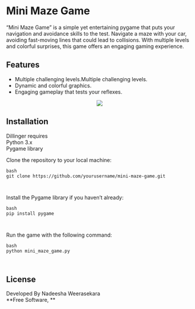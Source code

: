 <h1 class="code-line" data-line-start=0 data-line-end=1 ><a id="Mini_Maze_Game_0"></a>Mini Maze Game</h1>
<p class="has-line-data" data-line-start="3" data-line-end="4">“Mini Maze Game” is a simple yet entertaining pygame that puts your navigation and avoidance skills to the test. Navigate a maze with your car, avoiding fast-moving lines that could lead to collisions. With multiple levels and colorful surprises, this game offers an engaging gaming experience.</p>
<h2 class="code-line" data-line-start=5 data-line-end=6 ><a id="Features_5"></a>Features</h2>
<ul>
<li class="has-line-data" data-line-start="7" data-line-end="8">Multiple challenging levels.Multiple challenging levels.</li>
<li class="has-line-data" data-line-start="8" data-line-end="9">Dynamic and colorful graphics.</li>
<li class="has-line-data" data-line-start="9" data-line-end="10">Engaging gameplay that tests your reflexes.</li>
</ul>
<div align="center"> <img src="https://lh3.googleusercontent.com/pw/ADCreHewLHPPZ5gT16xx2R1O5ymwf7KBtu75Gd35aaxbZYUZyjqtDVPpQ1aoyqpmFxxKn5b0CfmeecibrjpBlqEkibWJuPICN78pRF5QCq6LZGtNYRSh7mSL3jxZeBYn7DCxEzJS2_5UIWEB004uD9WXp5ZJegpNCZs4jSyjsDlus6RPFGl0fAdmLV_aHDSzn2JGIry8pZR-0bY9H0lQ9C6fcm2OfOdz9LLjDpLSuAV0XvfwMKUV2bkOyvWD9HP13r1w_0R3FvxpPpKqg-2D7N4AnF_EbOwHni0V9J830gWH15dFQ8BNu7JFJpwNVvtwb1tegL8hu-JZId6CHbf8NkR-QFj5Jh5mfHKDetvpXhtDGeWpijjLZUC3mfHnk4xIOTACUlcBTwYD1LMqXlMqD-wA_5Sq1LINldM0--D1MvK0O4Fb-br9sDihdvgdq5snD0nzW6_hSc1yXmyLJLCtmrAFuEvBQqT8WurwwmLZowvZclGaBeAsGKvIiWHr9ymCbw2BvZijuKM0oz-zOn3xLYhU00S_knOmEf5o9p_W-gzgK7gdJdqAAhgiY2Ujl5AemFH3jAXVHpM-ptODhYmRNcN2Z-hOdnSUm38i0t8dmoEM0IBi2SdhoxymxF46KT7ej2fDaopY3tArlqMEGUXZMMpQB8ijeggC1Gr5S1y6nQ3UUvW_o14urjbyXQfEz6SF2XKGXTEDFglwedOZkfHLy_496O4dRXfMeltL_PzoEju__rTGNAfLkthKOaibAJXX7r8lwmVOI-ONhmraJ2BlO8jKNwGihs6ukvPw9oJmblx9lCqUJu96m-Gek4m5WyebrxD4vPI7Yc9xbjLydk5QgdO5BhNPWofvDJ3EQg4GLfhj26A7CR7gHW6EtR_e6Kl-Y1w2d9VmxHNAKId84G_aZKW8Pg=w774-h607-s-no-gm?authuser=0"> </div>
<h2 class="code-line" data-line-start=14 data-line-end=15 ><a id="Installation_14"></a>Installation</h2>
<p class="has-line-data" data-line-start="16" data-line-end="19">Dillinger requires<br>
Python 3.x<br>
Pygame library</p>
<p class="has-line-data" data-line-start="20" data-line-end="21">Clone the repository to your local machine:</p>
<pre><code class="has-line-data" data-line-start="23" data-line-end="27" class="language-sh">bash
git <span class="hljs-built_in">clone</span> https://github.com/yourusername/mini-maze-game.git

</code></pre>
<p class="has-line-data" data-line-start="28" data-line-end="29">Install the Pygame library if you haven’t already:</p>
<pre><code class="has-line-data" data-line-start="31" data-line-end="35" class="language-sh">bash
pip install pygame

</code></pre>
<p class="has-line-data" data-line-start="36" data-line-end="37">Run the game with the following command:</p>
<pre><code class="has-line-data" data-line-start="39" data-line-end="43" class="language-sh">bash
python mini_maze_game.py

</code></pre>
<h2 class="code-line" data-line-start=43 data-line-end=44 ><a id="License_43"></a>License</h2>
<p class="has-line-data" data-line-start="45" data-line-end="47">Developed By Nadeesha Weerasekara<br>
**Free Software, **</p>
